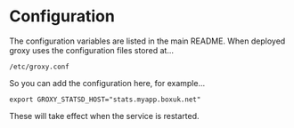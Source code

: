 
# Configuration

The configuration variables are listed in the main README.  When deployed groxy uses
the configuration files stored at...

```
/etc/groxy.conf
```

So you can add the configuration here, for example...

```
export GROXY_STATSD_HOST="stats.myapp.boxuk.net"
```

These will take effect when the service is restarted.

